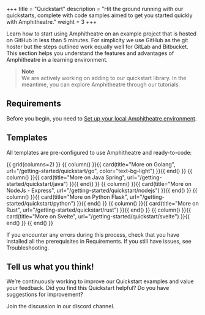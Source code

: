 +++
title = "Quickstart"
description = "Hit the ground running with our quickstarts, complete with code samples aimed to get you started quickly with Amphitheatre."
weight = 3
+++

Learn how to start using Amphitheatre on an example project that is hosted on
GitHub in less than 5 minutes. For simplicity we use GitHub as the git hoster
but the steps outlined work equally well for GitLab and Bitbucket. This section
helps you understand the features and advantages of Amphitheatre in a learning
environment.

> **Note**\
We are actively working on adding to our quickstart library. In the meantime,
you can explore Amphitheatre through our tutorials.

## Requirements

Before you begin, you need to [Set up your local Amphitheatre environment](@/getting-started/installation.md).

## Templates

All templates are pre-configured to use Amphitheatre and ready-to-code:

{{ grid(columns=2) }}
{{ column() }}{{ card(title="More on Golang", url="/getting-started/quickstart/go", color="text-bg-light") }}{{ end() }}
{{ column() }}{{ card(title="More on Java Spring", url="/getting-started/quickstart/java") }}{{ end() }}
{{ column() }}{{ card(title="More on NodeJs - Express", url="/getting-started/quickstart/nodejs") }}{{ end() }}
{{ column() }}{{ card(title="More on Python Flask", url="/getting-started/quickstart/python") }}{{ end() }}
{{ column() }}{{ card(title="More on Rust", url="/getting-started/quickstart/rust") }}{{ end() }}
{{ column() }}{{ card(title="More on Svelte", url="/getting-started/quickstart/svelte") }}{{ end() }}
{{ end() }}

If you encounter any errors during this process, check that you have installed
all the prerequisites in Requirements. If you still have issues, see
Troubleshooting.

## Tell us what you think!

We’re continuously working to improve our Quickstart examples and value your
feedback. Did you find this Quickstart helpful? Do you have suggestions for
improvement?

Join the discussion in our discord channel.